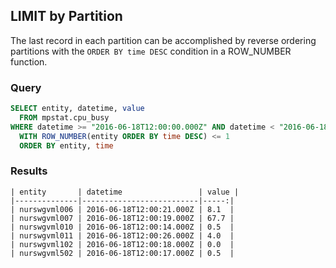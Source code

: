 ## LIMIT by Partition

The last record in each partition can be accomplished by reverse ordering partitions with the `ORDER BY time DESC` condition in a ROW_NUMBER function.

### Query

```sql
SELECT entity, datetime, value
  FROM mpstat.cpu_busy
WHERE datetime >= "2016-06-18T12:00:00.000Z" AND datetime < "2016-06-18T12:00:30.000Z"
  WITH ROW_NUMBER(entity ORDER BY time DESC) <= 1
  ORDER BY entity, time
```

### Results

```ls
| entity       | datetime                 | value | 
|--------------|--------------------------|-----:| 
| nurswgvml006 | 2016-06-18T12:00:21.000Z | 8.1  | 
| nurswgvml007 | 2016-06-18T12:00:19.000Z | 67.7 | 
| nurswgvml010 | 2016-06-18T12:00:14.000Z | 0.5  | 
| nurswgvml011 | 2016-06-18T12:00:26.000Z | 4.0  | 
| nurswgvml102 | 2016-06-18T12:00:18.000Z | 0.0  | 
| nurswgvml502 | 2016-06-18T12:00:17.000Z | 0.5  | 
```
